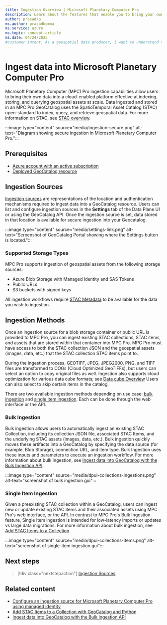 ```yaml
---
title: Ingestion Overview | Microsoft Planetary Computer Pro
description: Learn about the features that enable you to bring your own data into MPC Pro for standardized and scalable storage and management of your geospatial assets.
author: prasadko
ms.author: prasadkomma
ms.service: azure
ms.topic: concept-article
ms.date: 04/24/2025
#customer intent: As a geospatial data producer, I want to understand the the concept of a GeoCatalog ingestion source so that I can ingest petabytes of geospatial assets into my GeoCatalog resource. 
---
```


# Ingest data into Microsoft Planetary Computer Pro

Microsoft Planetary Computer (MPC) Pro ingestion capabilities allow users to bring their own data into a cloud-enabled platform effective at indexing, storing, and querying geospatial assets at scale. Data ingested and stored in an MPC Pro GeoCatalog uses the SpatioTemporal Asset Catalog (STAC) open-standard to index, query, and retrieve geospatial data. For more information on STAC, see [STAC overview](./stac-overview.md).

:::image type="content" source="media/ingestion-secure.png" alt-text="Diagram showing secure ingestion in Microsoft Planetary Computer Pro.":::


## Prerequisites

- [Azure account with an active subscription](https://azure.microsoft.com/free/?ref=microsoft.com&utm_source=microsoft.com&utm_medium=docs&utm_campaign=visualstudio)
- [Deployed GeoCatalog resource](./deploy-geocatalog-resource.md)

## Ingestion Sources

[Ingestion sources](./ingestion-source.md) are representations of the location and authentication mechanisms required to ingest data into a GeoCatalog resource. Users can list and configure ingestion sources in the **Settings** tab of the Data Plane UI or using the GeoCatalog API. Once the ingestion source is set, data stored in that location is available for secure ingestion into your Geocatalog.

:::image type="content" source="media/settings-link.png" alt-text="Screenshot of GeoCatalog Portal showing where the Settings button is located.":::

### Supported Storage Types

MPC Pro supports ingestion of geospatial assets from the following storage sources: 

* Azure Blob Storage with Managed Identity and SAS Tokens
* Public URLs 
* S3 buckets with signed keys

All ingestion workflows require [STAC Metadata](./stac-overview.md) to be available for the data you wish to ingestion. 

## Ingestion Methods

Once an ingestion source for a blob storage container or public URL is provided to MPC Pro, you can ingest existing STAC collections, STAC items, and assets that are stored within that container into MPC Pro.
MPC Pro must have access to both the STAC collection JSON and the geospatial assets (images, data, etc.) that the STAC collection STAC items point to. 

During the ingestion process, GEOTIFF, JPEG, JPEG2000, PNG, and TIFF files are transformed to COGs (Cloud Optimized GeoTIFFs), but users can select an option to copy original files as well. Ingestion also supports cloud optimization for various data cube formats; see [Data cube Overview](./datacube-overview.md) Users can also select to skip certain items in the catalog. 

There are two available ingestion methods depending on use case: [bulk ingestion](#bulk-ingestion) and [single item ingestion](#single-item-ingestion). Each can be done through the web interface or the API.

### Bulk Ingestion

Bulk ingestion allows users to automatically ingest an existing STAC Collection, including its collection JSON file,  associated STAC Items, and the underlying STAC assets (images, data, etc.). Bulk ingestion quickly moves these artifacts into a GeoCatalog by specifying the data source (for example, Blob Storage), connection URL, and item type. Bulk Ingestion uses these inputs and parameters to execute an ingestion workflow. For more information about bulk ingestion, see [Ingest data into GeoCatalog with the Bulk Ingestion API](./bulk-ingestion-api.md). 

:::image type="content" source="media/dpui-collections-ingestions.png" alt-text="screenshot of bulk ingestion gui":::

### Single Item Ingestion

Given a preexisting STAC collection within a GeoCatalog, users can ingest new or update existing STAC items and their associated assets using MPC Pro's web interface, or the API. In contrast to MPC Pro's Bulk Ingestion feature, Single Item ingestion is intended for low-latency imports or updates vs large data migrations. For more information about bulk ingestion, see [Add STAC Items to a Collection](./add-stac-item-to-collection.md).

:::image type="content" source="media/dpui-collections-items.png" alt-text="screenshot of single-item ingestion gui":::

## Next steps

> [!div class="nextstepaction"]
> [Ingestion Sources](./ingestion-source.md)

## Related content


- [Configure an ingestion source for Microsoft Planetary Computer Pro using managed identity](./setup-ingestion-credentials-managed-identity.md)
- [Add STAC Items to a Collection with GeoCatalog and Python](./add-stac-item-to-collection.md)
- [Ingest data into GeoCatalog with the Bulk Ingestion API](./bulk-ingestion-api.md)